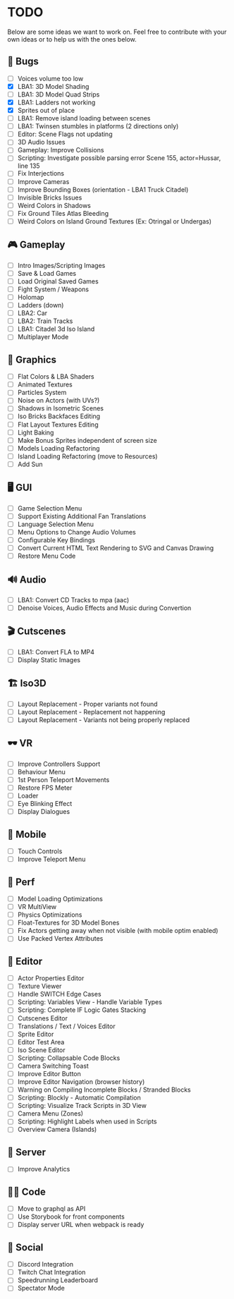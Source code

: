 # TODO

Below are some ideas we want to work on. Feel free to contribute with your own ideas or to help us with the ones below.

## 🐛 Bugs
- [ ] Voices volume too low
- [x] LBA1: 3D Model Shading
- [ ] LBA1: 3D Model Quad Strips
- [x] LBA1: Ladders not working
- [x] Sprites out of place
- [ ] LBA1: Remove island loading between scenes
- [ ] LBA1: Twinsen stumbles in platforms (2 directions only)
- [ ] Editor: Scene Flags not updating
- [ ] 3D Audio Issues
- [ ] Gameplay: Improve Collisions
- [ ] Scripting: Investigate possible parsing error Scene 155, actor=Hussar, line 135
- [ ] Fix Interjections
- [ ] Improve Cameras
- [ ] Improve Bounding Boxes (orientation - LBA1 Truck Citadel)
- [ ] Invisible Bricks Issues
- [ ] Weird Colors in Shadows
- [ ] Fix Ground Tiles Atlas Bleeding
- [ ] Weird Colors on Island Ground Textures (Ex: Otringal or Undergas)

## 🎮 Gameplay
- [ ] Intro Images/Scripting Images
- [ ] Save & Load Games
- [ ] Load Original Saved Games
- [ ] Fight System / Weapons
- [ ] Holomap
- [ ] Ladders (down)
- [ ] LBA2: Car
- [ ] LBA2: Train Tracks
- [ ] LBA1: Citadel 3d Iso Island
- [ ] Multiplayer Mode

## 🎨 Graphics
- [ ] Flat Colors & LBA Shaders
- [ ] Animated Textures
- [ ] Particles System
- [ ] Noise on Actors (with UVs?)
- [ ] Shadows in Isometric Scenes
- [ ] Iso Bricks Backfaces Editing
- [ ] Flat Layout Textures Editing
- [ ] Light Baking
- [ ] Make Bonus Sprites independent of screen size
- [ ] Models Loading Refactoring
- [ ] Island Loading Refactoring (move to Resources)
- [ ] Add Sun

## 🖥️ GUI
- [ ] Game Selection Menu
- [ ] Support Existing Additional Fan Translations
- [ ] Language Selection Menu
- [ ] Menu Options to Change Audio Volumes
- [ ] Configurable Key Bindings
- [ ] Convert Current HTML Text Rendering to SVG and Canvas Drawing
- [ ] Restore Menu Code

## 🔊 Audio
- [ ] LBA1: Convert CD Tracks to mpa (aac)
- [ ] Denoise Voices, Audio Effects and Music during Convertion

## 🎬 Cutscenes
- [ ] LBA1: Convert FLA to MP4
- [ ] Display Static Images

## 🏗️ Iso3D
- [ ] Layout Replacement - Proper variants not found
- [ ] Layout Replacement - Replacement not happening
- [ ] Layout Replacement - Variants not being properly replaced

## 🕶️ VR
- [ ] Improve Controllers Support
- [ ] Behaviour Menu
- [ ] 1st Person Teleport Movements
- [ ] Restore FPS Meter
- [ ] Loader
- [ ] Eye Blinking Effect
- [ ] Display Dialogues

## 📱 Mobile
- [ ] Touch Controls
- [ ] Improve Teleport Menu

## 🚅 Perf
- [ ] Model Loading Optimizations
- [ ] VR MultiView
- [ ] Physics Optimizations
- [ ] Float-Textures for 3D Model Bones
- [ ] Fix Actors getting away when not visible (with mobile optim enabled)
- [ ] Use Packed Vertex Attributes

## 🧰 Editor
- [ ] Actor Properties Editor
- [ ] Texture Viewer
- [ ] Handle SWITCH Edge Cases
- [ ] Scripting: Variables View - Handle Variable Types
- [ ] Scripting: Complete IF Logic Gates Stacking
- [ ] Cutscenes Editor
- [ ] Translations / Text / Voices Editor
- [ ] Sprite Editor
- [ ] Editor Test Area
- [ ] Iso Scene Editor
- [ ] Scripting: Collapsable Code Blocks
- [ ] Camera Switching Toast
- [ ] Improve Editor Button
- [ ] Improve Editor Navigation (browser history)
- [ ] Warning on Compiling Incomplete Blocks / Stranded Blocks
- [ ] Scripting: Blockly - Automatic Compilation
- [ ] Scripting: Visualize Track Scripts in 3D View
- [ ] Camera Menu (Zones)
- [ ] Scripting: Highlight Labels when used in Scripts
- [ ] Overview Camera (Islands)

## 🚚 Server
- [ ] Improve Analytics

## 👨‍💻 Code
- [ ] Move to graphql as API
- [ ] Use Storybook for front components
- [ ] Display server URL when webpack is ready

## 👥 Social
- [ ] Discord Integration
- [ ] Twitch Chat Integration
- [ ] Speedrunning Leaderboard
- [ ] Spectator Mode
